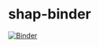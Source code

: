 # shap-binder

[![Binder](https://mybinder.org/badge_logo.svg)](https://mybinder.org/v2/gh/raybellwaves/shap-binder/main)
